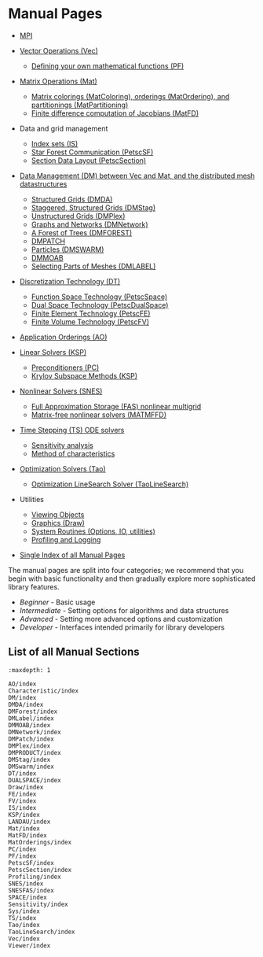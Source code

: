 # Manual Pages

* [MPI](http://www.mpich.org/static/docs/latest/)
* [Vector Operations (Vec)](Vec/index.md)

  -  [Defining your own mathematical functions (PF)](PF/index.md)
* [Matrix Operations (Mat)](Mat/index.md)

  -  [Matrix colorings (MatColoring), orderings (MatOrdering), and partitionings (MatPartitioning)](MatOrderings/index.md)
  -  [Finite difference computation of Jacobians (MatFD)](MatFD/index.md)
* Data and grid management

  - [Index sets (IS)](IS/index.md)
  - [Star Forest Communication (PetscSF)](PetscSF/index.md)
  -  [Section Data Layout (PetscSection)](PetscSection/index.md)
* [Data Management (DM) between Vec and Mat, and the distributed mesh datastructures](DM/index.md)

  -  [Structured Grids (DMDA)](DMDA/index.md)
  -  [Staggered, Structured Grids (DMStag)](DMStag/index.md)
  -  [Unstructured Grids (DMPlex)](DMPlex/index.md)
  -  [Graphs and Networks (DMNetwork)](DMNetwork/index.md)
  -  [A Forest of Trees (DMFOREST)](DMForest/index.md)
  -  [DMPATCH](DMPatch/index.md)
  -  [Particles (DMSWARM)](DMSwarm/index.md)
  -  [DMMOAB](DMMOAB/index.md)
  -  [Selecting Parts of Meshes (DMLABEL)](DMLabel/index.md)

* [Discretization Technology (DT)](DT/index.md)

  -  [Function Space Technology (PetscSpace)](SPACE/index.md)
  -  [Dual Space Technology (PetscDualSpace)](DUALSPACE/index.md)
  -  [Finite Element Technology (PetscFE)](FE/index.md)
  -  [Finite Volume Technology (PetscFV)](FV/index.md)
* [Application Orderings (AO)](AO/index.md)
* [Linear Solvers (KSP)](KSP/index.md)

  -  [Preconditioners (PC)](PC/index.md)
  -  [Krylov Subspace Methods (KSP)](KSP/index.md)
* [Nonlinear Solvers (SNES)](SNES/index.md)

  - [Full Approximation Storage (FAS) nonlinear multigrid](SNESFAS/index.md)
  - [Matrix-free nonlinear solvers (MATMFFD)](SNES/MatCreateSNESMF.md)
* [Time Stepping (TS) ODE solvers](TS/index.md)

  -  [Sensitivity analysis](Sensitivity/index.md)
  -  [Method of characteristics](Characteristic/index.md)
* [Optimization Solvers (Tao)](Tao/index.md)

  -  [Optimization LineSearch Solver (TaoLineSearch)](TaoLineSearch/index.md)
* Utilities

  -  [Viewing Objects](Viewer/index.md)
  -  [Graphics (Draw)](Draw/index.md)
  -  [System Routines (Options, IO, utilities)](Sys/index.md)
  -  [Profiling and Logging](Profiling/index.md)

* [Single Index of all Manual Pages](singleindex.md)

The manual pages are split into four categories; we recommend that
you begin with basic functionality and then gradually explore more
sophisticated library features.

- *Beginner* - Basic usage
- *Intermediate* - Setting options for algorithms and data structures
- *Advanced* - Setting more advanced options and customization
- *Developer* - Interfaces intended primarily for library developers

## List of all Manual Sections

```{toctree}
:maxdepth: 1

AO/index
Characteristic/index
DM/index
DMDA/index
DMForest/index
DMLabel/index
DMMOAB/index
DMNetwork/index
DMPatch/index
DMPlex/index
DMPRODUCT/index
DMStag/index
DMSwarm/index
DT/index
DUALSPACE/index
Draw/index
FE/index
FV/index
IS/index
KSP/index
LANDAU/index
Mat/index
MatFD/index
MatOrderings/index
PC/index
PF/index
PetscSF/index
PetscSection/index
Profiling/index
SNES/index
SNESFAS/index
SPACE/index
Sensitivity/index
Sys/index
TS/index
Tao/index
TaoLineSearch/index
Vec/index
Viewer/index
```
